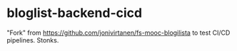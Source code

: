 # bloglist-backend-cicd

"Fork" from https://github.com/jonivirtanen/fs-mooc-blogilista to test CI/CD pipelines. Stonks.


